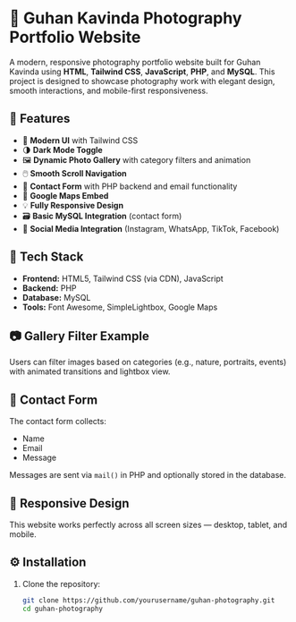 # 📸 Guhan Kavinda Photography Portfolio Website

A modern, responsive photography portfolio website built for Guhan Kavinda using **HTML**, **Tailwind CSS**, **JavaScript**, **PHP**, and **MySQL**. This project is designed to showcase photography work with elegant design, smooth interactions, and mobile-first responsiveness.

## 🚀 Features

- 🎨 **Modern UI** with Tailwind CSS
- 🌗 **Dark Mode Toggle**
- 🖼️ **Dynamic Photo Gallery** with category filters and animation
- 🖱️ **Smooth Scroll Navigation**
- 💬 **Contact Form** with PHP backend and email functionality
- 📍 **Google Maps Embed**
- 💡 **Fully Responsive Design**
- 🗃️ **Basic MySQL Integration** (contact form)
- 🔗 **Social Media Integration** (Instagram, WhatsApp, TikTok, Facebook)

## 🧰 Tech Stack

- **Frontend:** HTML5, Tailwind CSS (via CDN), JavaScript
- **Backend:** PHP
- **Database:** MySQL
- **Tools:** Font Awesome, SimpleLightbox, Google Maps


## 📷 Gallery Filter Example

Users can filter images based on categories (e.g., nature, portraits, events) with animated transitions and lightbox view.

## 📩 Contact Form

The contact form collects:
- Name
- Email
- Message

Messages are sent via `mail()` in PHP and optionally stored in the database.

## 📱 Responsive Design

This website works perfectly across all screen sizes — desktop, tablet, and mobile.

## ⚙️ Installation

1. Clone the repository:
   ```bash
   git clone https://github.com/yourusername/guhan-photography.git
   cd guhan-photography




